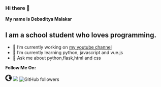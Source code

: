 ### Hi there 👋


**My name is Debaditya Malakar**
## I am a school student who loves programming.

- 🔭 I’m currently working on [my youtube channel](https://www.youtube.com/channel/UC-4ARHLauiuXKWnWPjWZHuQ?view_as=subscriber)
- 🌱 I’m currently learning python, javascript and vue.js
- 💬 Ask me about python,flask,html and css

**Follow Me On:**

[<img height="20" src="https://raw.githubusercontent.com/iconic/open-iconic/master/svg/globe.svg">](https://technicalfriend.netlify.app/)
[<img height="20" src="http://simpleicons.org/icons/youtube.svg" style="color:#ff0000">](https://www.youtube.com/channel/UC-4ARHLauiuXKWnWPjWZHuQ?view_as=subscriber)
![GitHub followers](https://img.shields.io/github/followers/IronManCool001?label=GitHub-Followers&style=for-the-badge)

